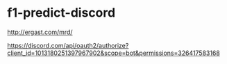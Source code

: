 # f1-predict-discord

http://ergast.com/mrd/


https://discord.com/api/oauth2/authorize?client_id=1013180251397967902&scope=bot&permissions=326417583168


